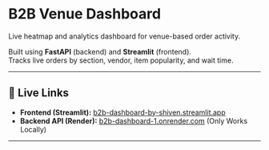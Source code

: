 # B2B Venue Dashboard

Live heatmap and analytics dashboard for venue-based order activity.

Built using **FastAPI** (backend) and **Streamlit** (frontend).  
Tracks live orders by section, vendor, item popularity, and wait time.

---

## 🔗 Live Links

- **Frontend (Streamlit):** [b2b-dashboard-by-shiven.streamlit.app](https://b2b-dashboard-demo-by-shiv.streamlit.app)
- **Backend API (Render):** [b2b-dashboard-1.onrender.com](https://b2b-dashboard-1.onrender.com/orders) (Only Works Locally)

---

